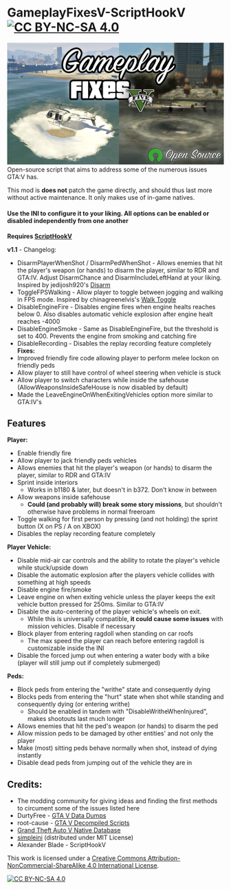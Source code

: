 # GameplayFixesV-ScriptHookV [![CC BY-NC-SA 4.0][cc-by-nc-sa-shield]][cc-by-nc-sa]
![Screenshot](https://github.com/SuleMareVientu/GameplayFixesV-ScriptHookV/blob/images/GameplayFixesV.png?raw=true)
Open-source script that aims to address some of the numerous issues GTA:V has.

This mod is **does not** patch the game directly, and should thus last more without active maintenance. It only makes use of in-game natives.

#### Use the INI to configure it to your liking. All options can be enabled or disabled independently from one another

**Requires [ScriptHookV](http://www.dev-c.com/gtav/scripthookv/)**

**v1.1** - Changelog:
- DisarmPlayerWhenShot / DisarmPedWhenShot - Allows enemies that hit the player's weapon (or hands) to disarm the player, similar to RDR and GTA:IV. Adjust DisarmChance and DisarmIncludeLeftHand at your liking. Inspired by jedijosh920's [Disarm](https://www.gta5-mods.com/scripts/disarm)
- ToggleFPSWalking - Allow player to toggle between jogging and walking in FPS mode. Inspired by chinagreenelvis's [Walk Toggle](https://www.gta5-mods.com/scripts/walk-toggle)
- DisableEngineFire - Disables engine fires when engine healts reaches below 0. Also disables automatic vehicle explosion after engine healt reaches -4000
- DisableEngineSmoke - Same as DisableEngineFire, but the threshold is set to 400. Prevents the engine from smoking and catching fire
- DisableRecording - Disables the replay recording feature completely  
**Fixes:**
- Improved friendly fire code allowing player to perform melee lockon on friendly peds
- Allow player to still have control of wheel steering when vehicle is stuck
- Allow player to switch characters while inside the safehouse (AllowWeaponsInsideSafeHouse is now disabled by default)
- Made the LeaveEngineOnWhenExitingVehicles option more similar to GTA:IV's

## Features
**Player:**
- Enable friendly fire
- Allow player to jack friendly peds vehicles
- Allows enemies that hit the player's weapon (or hands) to disarm the player, similar to RDR and GTA:IV
- Sprint inside interiors
    - Works in b1180 & later, but doesn't in b372. Don't know in between
- Allow weapons inside safehouse
    -  **Could (and probably will) break some story missions**, but shouldn't otherwise have problems in normal freeroam
- Toggle walking for first person by pressing (and not holding) the sprint button (X on PS / A on XBOX)
- Disables the replay recording feature completely

**Player Vehicle:**
- Disable mid-air car controls and the ability to rotate the player's vehicle while stuck/upside down
- Disable the automatic explosion after the players vehicle collides with something at high speeds
- Disable engine fire/smoke
- Leave engine on when exiting vehicle unless the player keeps the exit vehicle button pressed for 250ms. Similar to GTA:IV
- Disable the auto-centering of the player vehicle's wheels on exit. 
    - While this is universally compatible, **it could cause some issues** with mission vehicles. Disable if necessary
- Block player from entering ragdoll when standing on car roofs
    - The max speed the player can reach before entering ragdoll is customizable inside the INI
- Disable the forced jump out when entering a water body with a bike (player will still jump out if completely submerged)

**Peds:**
- Block peds from entering the "writhe" state and consequently dying
- Blocks peds from entering the "hurt" state when shot while standing and consequently dying (or entering writhe)
    - Should be enabled in tandem with "DisableWritheWhenInjured", makes shootouts last much longer 
- Allows enemies that hit the ped's weapon (or hands) to disarm the ped
- Allow mission peds to be damaged by other entities' and not only the player
- Make (most) sitting peds behave normally when shot, instead of dying instantly
- Disable dead peds from jumping out of the vehicle they are in

## Credits:
- The modding community for giving ideas and finding the first methods to circument some of the issues listed here
- DurtyFree - [GTA V Data Dumps](https://github.com/DurtyFree/gta-v-data-dumps)
- root-cause - [GTA V Decompiled Scripts](https://github.com/root-cause/v-decompiled-scripts)
- [Grand Theft Auto V Native Database](https://gta5.nativedb.dotindustries.dev/natives)
- [simpleini](https://github.com/brofield/simpleini) (distributed under MIT License)
- Alexander Blade - ScriptHookV

This work is licensed under a
[Creative Commons Attribution-NonCommercial-ShareAlike 4.0 International License][cc-by-nc-sa].

[![CC BY-NC-SA 4.0][cc-by-nc-sa-image]][cc-by-nc-sa]

[cc-by-nc-sa]: http://creativecommons.org/licenses/by-nc-sa/4.0/
[cc-by-nc-sa-image]: https://licensebuttons.net/l/by-nc-sa/4.0/88x31.png
[cc-by-nc-sa-shield]: https://img.shields.io/badge/License-CC%20BY--NC--SA%204.0-lightgrey.svg
